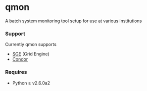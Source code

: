 # qmon
A batch system monitoring tool setup for use at various institutions

### Support
Currently qmon supports
* [SGE](http://en.wikipedia.org/wiki/Oracle_Grid_Engine) (Grid Engine)
* [Condor](http://research.cs.wisc.edu/condor/)

### Requires
* Python &ge; v2.6.0a2
